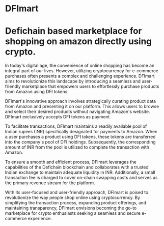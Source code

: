 # DFImart
# Defichain based marketplace for shopping on amazon directly using crypto.

In today's digital age, the convenience of online shopping has become an integral part of our lives. However, utilizing cryptocurrency for e-commerce purchases often presents a complex and challenging experience. DFImart aims to revolutionize this landscape by introducing a seamless and user-friendly marketplace that empowers users to effortlessly purchase products from Amazon using DFI tokens.

DFImart's innovative approach involves strategically curating product data from Amazon and presenting it on our platform. This allows users to browse and select their desired products without navigating Amazon's website. DFImart exclusively accepts DFI tokens as payment.


To facilitate transactions, DFImart maintains a readily available pool of Indian rupees (INR) specifically designated for payments to Amazon. When a user purchases a product using DFI tokens, these tokens are transferred into the company's pool of DFI holdings. Subsequently, the corresponding amount of INR from the pool is utilized to complete the transaction with Amazon.

To ensure a smooth and efficient process, DFImart leverages the capabilities of the Defichain blockchain and collaborates with a trusted Indian exchange to maintain adequate liquidity in INR. Additionally, a small transaction fee is charged to cover on-chain swapping costs and serves as the primary revenue stream for the platform.

With its user-focused and user-friendly approach, DFImart is poised to revolutionize the way people shop online using cryptocurrency. By simplifying the transaction process, expanding product offerings, and maintaining transparency, DFImart envisions becoming the go-to marketplace for crypto enthusiasts seeking a seamless and secure e-commerce experience.


